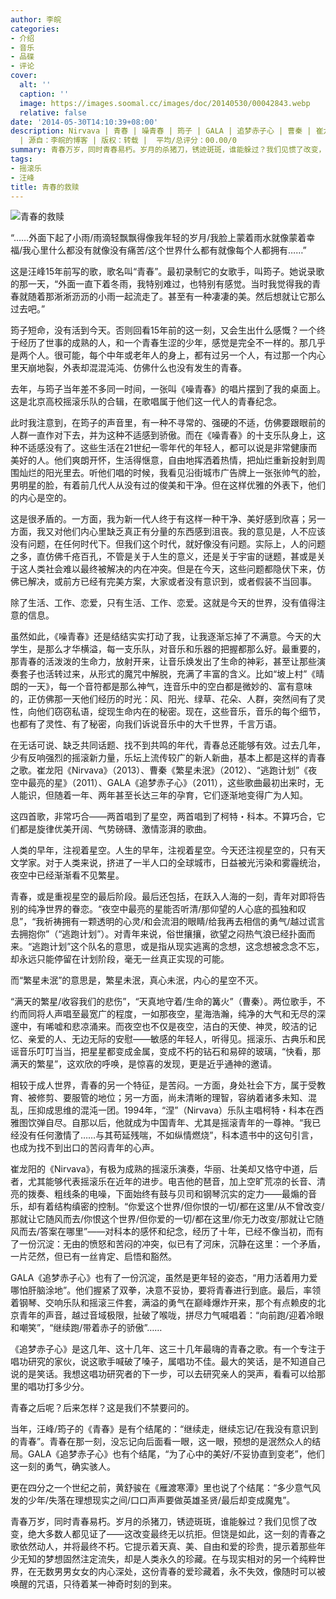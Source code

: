 ```yaml
---
author: 李皖
categories:
- 介绍
- 音乐
- 品碟
- 评论
cover:
  alt: ''
  caption: ''
  image: https://images.soomal.cc/images/doc/20140530/00042843.webp
  relative: false
date: '2014-05-30T14:10:39+08:00'
description: Nirvava | 青春 | 噪青春 | 筠子 | GALA | 追梦赤子心 | 曹秦 | 崔龙阳 | 逃跑计划 | 繁星未泯 | 夜空中最亮的星
  | 源自：李皖的博客 | 版权：转载 |  平均/总评分：00.00/0
summary: 青春万岁，同时青春易朽。岁月的杀猪刀，锈迹斑斑，谁能躲过？我们见惯了改变，绝大多数人都见证了――这改变最终无以抗拒。但饶是如此，这一刻的青春之歌依然动人，并将最终不朽。它提示着天真、美、自由和爱的珍贵，提示着那些年少无知的梦想固然注定流失，却是人类永久的珍藏……
tags:
- 摇滚乐
- 汪峰
title: 青春的救赎
---
```


![青春的救赎](https://images.soomal.cc/images/doc/20140530/00042842.webp)





“……外面下起了小雨/雨滴轻飘飘得像我年轻的岁月/我脸上蒙着雨水就像蒙着幸福/我心里什么都没有就像没有痛苦/这个世界什么都有就像每个人都拥有……”

这是汪峰15年前写的歌，歌名叫“青春”。最初录制它的女歌手，叫筠子。她说录歌的那一天，“外面一直下着冬雨，我特别难过，也特别有感觉。当时我觉得我的青春就随着那淅淅沥沥的小雨一起流走了。甚至有一种凄凄的美。然后想就让它那么过去吧。”

筠子短命，没有活到今天。否则回看15年前的这一刻，又会生出什么感慨？一个终于经历了世事的成熟的人，和一个青春生涩的少年，感觉是完全不一样的。那几乎是两个人。很可能，每个中年或老年人的身上，都有过另一个人，有过那一个内心里天崩地裂，外表却混混沌沌、仿佛什么也没有发生的青春。

去年，与筠子当年差不多同一时间，一张叫《噪青春》的唱片摆到了我的桌面上。这是北京高校摇滚乐队的合辑，在歌唱属于他们这一代人的青春纪念。

此时我注意到，在筠子的声音里，有一种不寻常的、强硬的不适，仿佛要跟眼前的人群一直作对下去，并为这种不适感到骄傲。而在《噪青春》的十支乐队身上，这种不适感没有了。这些生活在21世纪一零年代的年轻人，都可以说是非常健康而美好的人。他们爽朗开怀，生活得惬意，自由地挥洒着热情，把灿烂重新投射到周围灿烂的阳光里去。听他们唱的时候，我看见沿街城市广告牌上一张张帅气的脸，男明星的脸，有着前几代人从没有过的俊美和干净。但在这样优雅的外表下，他们的内心是空的。

这是很矛盾的。一方面，我为新一代人终于有这样一种干净、美好感到欣喜；另一方面，我又对他们内心里缺乏真正有分量的东西感到沮丧。我的意见是，人不应该没有问题，在任何时代下。但我们这个时代，就好像没有问题。实际上，人的问题之多，直仿佛千疮百孔，不管是关于人生的意义，还是关于宇宙的谜题，甚或是关于这人类社会难以最终被解决的内在冲突。但是在今天，这些问题都隐伏下来，仿佛已解决，或前方已经有完美方案，大家或者没有意识到，或者假装不当回事。

除了生活、工作、恋爱，只有生活、工作、恋爱。这就是今天的世界，没有值得注意的信息。

虽然如此，《噪青春》还是结结实实打动了我，让我逐渐忘掉了不满意。今天的大学生，是那么才华横溢，每一支乐队，对音乐和乐器的把握都那么好。最重要的，那青春的活泼泼的生命力，放射开来，让音乐焕发出了生命的神彩，甚至让那些演奏套子也活转过来，从形式的魔咒中解脱，充满了丰富的含义。比如“坡上村”《晴朗的一天》，每一个音符都是那么神气，连音乐中的空白都是微妙的、富有意味的，正仿佛那一天他们经历的时光：风、阳光、绿草、花朵、人群，突然间有了灵性，向他们窃窃私语，绽现生命内在的秘密。现在，这些音乐，音乐的每个细节，也都有了灵性、有了秘密，向我们诉说音乐中的大千世界，千言万语。

在无话可说、缺乏共同话题、找不到共鸣的年代，青春总还能够有效。过去几年，少有反响强烈的摇滚新力量，乐坛上流传较广的新人新曲，基本上都是这样的青春之歌。崔龙阳《Nirvava》（2013）、曹秦《繁星未泯》（2012）、“逃跑计划”《夜空中最亮的星》（2011）、GALA《追梦赤子心》（2011），这些歌曲最初出来时，无人能识，但随着一年、两年甚至长达三年的孕育，它们逐渐地变得广为人知。

这四首歌，非常巧合――两首唱到了星空，两首唱到了柯特・科本。不算巧合，它们都是旋律优美开阔、气势磅礴、激情澎湃的歌曲。

人类的早年，注视着星空。人生的早年，注视着星空。今天还注视星空的，只有天文学家。对于人类来说，挤进了一半人口的全球城市，日益被光污染和雾霾统治，夜空中已经渐渐看不见繁星。

青春，或是重视星空的最后阶段。最后还包括，在跃入人海的一刻，青年对即将告别的纯净世界的眷恋。“夜空中最亮的星能否听清/那仰望的人心底的孤独和叹息”，“我祈祷拥有一颗透明的心灵/和会流泪的眼睛/给我再去相信的勇气/越过谎言去拥抱你”（“逃跑计划”）。对青年来说，俗世攘攘，欲望之闷热气浪已经扑面而来。“逃跑计划”这个队名的意思，或是指从现实逃离的念想，这念想被念念不忘，却永远只能停留在计划阶段，毫无一丝真正实现的可能。

而“繁星未泯”的意思是，繁星未泯，真心未泯，内心的星空不灭。

“满天的繁星/收容我们的悲伤”，“天真地守着/生命的篝火”（曹秦）。两位歌手，不约而同将人声唱至最宽广的程度，一如那夜空，星海浩瀚，纯净的大气和无尽的深邃中，有唏嘘和悲凉涌来。而夜空也不仅是夜空，洁白的天使、神灵，皎洁的记忆、亲爱的人、无边无际的安慰――敏感的年轻人，听得见。摇滚乐、古典乐和民谣音乐叮叮当当，把星星都变成金属，变成不朽的钻石和易碎的玻璃，“快看，那满天的繁星”，这欢欣的呼唤，是惊喜的发现，更是近乎通神的邀请。

相较于成人世界，青春的另一个特征，是苦闷。一方面，身处社会下方，属于受教育、被修剪、要服管的地位；另一方面，尚未清晰的理智，容纳着诸多未知、混乱，压抑成思维的混沌一团。1994年，“涅”（Nirvava）乐队主唱柯特・科本在西雅图饮弹自尽。自那以后，他就成为中国青年、尤其是摇滚青年的一尊神。“我已经没有任何激情了……与其苟延残喘，不如纵情燃烧”，科本遗书中的这句引言，也成为找不到出口的苦闷青年的心声。

崔龙阳的《Nirvava》，有极为成熟的摇滚乐演奏，华丽、壮美却又恪守中道，后者，尤其能够代表摇滚乐在近年的进步。电吉他的琶音，加上空旷荒凉的长音、清亮的拨奏、粗线条的电噪，下面始终有鼓与贝司和钢琴沉实的定力――最煽的音乐，却有着结构缜密的控制。“你爱这个世界/但你恨的一切/都在这里/从不曾改变/那就让它随风而去/你恨这个世界/但你爱的一切/都在这里/你无力改变/那就让它随风而去/答案在哪里”――对科本的感怀和纪念，经历了十年，已经不像当初，而有了一份沉淀：无由的愤怒和苦闷的冲突，似已有了河床，沉静在这里：一个矛盾，一片茫然，但已有一丝肯定、启悟和豁然。

GALA《追梦赤子心》也有了一份沉淀，虽然是更年轻的姿态，“用力活着用力爱哪怕肝脑涂地”。他们握紧了双拳，决意不妥协，要将青春进行到底。最后，率领着钢琴、交响乐队和摇滚三件套，满溢的勇气在巅峰爆炸开来，那个有点赖皮的北京青年的声音，越过音域极限，扯破了喉咙，拼尽力气喊唱着：“向前跑/迎着冷眼和嘲笑”，“继续跑/带着赤子的骄傲”……

《追梦赤子心》是这几年、这十几年、这三十几年最嗨的青春之歌。有一个专注于唱功研究的家伙，说这歌手喊破了嗓子，属唱功不佳。最大的笑话，是不知道自己说的是笑话。我想这唱功研究者的下一步，可以去研究亲人的哭声，看看可以给那里的唱功打多少分。

青春之后呢？后来怎样？这是我们不禁要问的。

当年，汪峰/筠子的《青春》是有个结尾的：“继续走，继续忘记/在我没有意识到的青春”。青春在那一刻，没忘记向后面看一眼，这一眼，预想的是泯然众人的结局。GALA《追梦赤子心》也有个结尾，“为了心中的美好/不妥协直到变老”，他们这一刻的勇气，确实骇人。

更在四分之一个世纪之前，黄舒骏在《雁渡寒潭》里也说了个结尾：“多少意气风发的少年/失落在理想现实之间/口口声声要做英雄圣贤/最后却变成魔鬼”。

青春万岁，同时青春易朽。岁月的杀猪刀，锈迹斑斑，谁能躲过？我们见惯了改变，绝大多数人都见证了――这改变最终无以抗拒。但饶是如此，这一刻的青春之歌依然动人，并将最终不朽。它提示着天真、美、自由和爱的珍贵，提示着那些年少无知的梦想固然注定流失，却是人类永久的珍藏。在与现实相对的另一个纯粹世界，在无数男男女女的内心深处，这份青春的爱珍藏着，永不失效，像随时可以被唤醒的咒语，只待着某一神奇时刻的到来。
